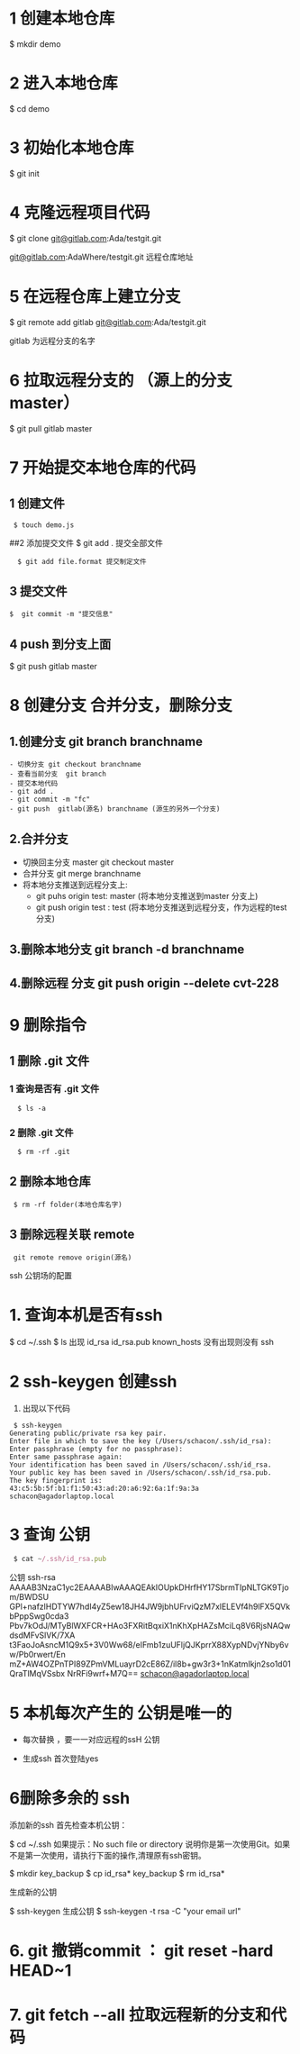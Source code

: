 


<!-- 自己总结 -->

# 1 创建本地仓库
$ mkdir  demo

# 2 进入本地仓库
$ cd demo

# 3 初始化本地仓库
$ git  init

# 4 克隆远程项目代码
 $ git clone git@gitlab.com:Ada/testgit.git

 git@gitlab.com:AdaWhere/testgit.git 远程仓库地址

 # 5 在远程仓库上建立分支
 $ git remote add gitlab git@gitlab.com:Ada/testgit.git

  gitlab  为远程分支的名字

# 6 拉取远程分支的 （源上的分支 master）
$ git pull gitlab master

# 7 开始提交本地仓库的代码 

  
  ## 1 创建文件  
     $ touch demo.js

  ##2 添加提交文件
      $ git add .  提交全部文件
      
      $ git add file.format 提交制定文件

  ## 3 提交文件

    $  git commit -m "提交信息"

  ## 4 push 到分支上面

   $ git push gitlab master 
   

# 8 创建分支 合并分支，删除分支

 ## 1.创建分支 git branch branchname
    - 切换分支 git checkout branchname 
    - 查看当前分支  git branch
    - 提交本地代码
    - git add .
    - git commit -m "fc"
    - git push  gitlab(源名) branchname (源生的另外一个分支)

 ## 2.合并分支 

   - 切换回主分支 master  git checkout master
   - 合并分支  git merge branchname 
   - 将本地分支推送到远程分支上:
      - git puhs origin test: master (将本地分支推送到master 分支上)
      - git push origin test : test (将本地分支推送到远程分支，作为远程的test 分支)

 ## 3.删除本地分支 git branch -d branchname
 ## 4.删除远程 分支 git push origin --delete cvt-228

# 9 删除指令

  ## 1 删除 .git 文件
  ### 1  查询是否有  .git 文件
      $ ls -a
  ### 2 删除 .git 文件
      $ rm -rf .git
  ## 2 删除本地仓库
     $ rm -rf folder(本地仓库名字) 

  ## 3 删除远程关联 remote 
     git remote remove origin(源名)

 ssh 公钥场的配置
# 1. 查询本机是否有ssh
  $ cd ~/.ssh
  $ ls
  出现
  id_rsa  id_rsa.pub  known_hosts
  没有出现则没有 ssh 

# 2 ssh-keygen 创建ssh

  1. 出现以下代码
 ```javasacript 
  $ ssh-keygen
Generating public/private rsa key pair.
Enter file in which to save the key (/Users/schacon/.ssh/id_rsa):
Enter passphrase (empty for no passphrase):
Enter same passphrase again:
Your identification has been saved in /Users/schacon/.ssh/id_rsa.
Your public key has been saved in /Users/schacon/.ssh/id_rsa.pub.
The key fingerprint is:
43:c5:5b:5f:b1:f1:50:43:ad:20:a6:92:6a:1f:9a:3a schacon@agadorlaptop.local
```


# 3 查询 公钥

```javascript
 $ cat ~/.ssh/id_rsa.pub
```

 公钥
 ssh-rsa AAAAB3NzaC1yc2EAAAABIwAAAQEAklOUpkDHrfHY17SbrmTIpNLTGK9Tjom/BWDSU
GPl+nafzlHDTYW7hdI4yZ5ew18JH4JW9jbhUFrviQzM7xlELEVf4h9lFX5QVkbPppSwg0cda3
Pbv7kOdJ/MTyBlWXFCR+HAo3FXRitBqxiX1nKhXpHAZsMciLq8V6RjsNAQwdsdMFvSlVK/7XA
t3FaoJoAsncM1Q9x5+3V0Ww68/eIFmb1zuUFljQJKprrX88XypNDvjYNby6vw/Pb0rwert/En
mZ+AW4OZPnTPI89ZPmVMLuayrD2cE86Z/il8b+gw3r3+1nKatmIkjn2so1d01QraTlMqVSsbx
NrRFi9wrf+M7Q== schacon@agadorlaptop.local

# 5 本机每次产生的 公钥是唯一的
 
  - 每次替换 ，要一一对应远程的ssH 公钥

  - 生成ssh 首次登陆yes 

# 6删除多余的 ssh   
   添加新的ssh 
首先检查本机公钥：

$ cd ~/.ssh
如果提示：No such file or directory 说明你是第一次使用Git。如果不是第一次使用，请执行下面的操作,清理原有ssh密钥。

$ mkdir key_backup
$ cp id_rsa* key_backup
$ rm id_rsa*


生成新的公钥 

$ ssh-keygen  生成公钥
$ ssh-keygen -t rsa -C "your email url"
# 6. git 撤销commit ： git reset -hard HEAD~1 
# 7. git fetch  --all 拉取远程新的分支和代码
